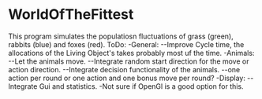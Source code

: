 # WorldOfTheFittest
This program simulates the populatiosn fluctuations of grass (green), rabbits (blue) and foxes (red).
ToDo:
-General:
--Improve Cycle time, the allocations of the Living Object's takes probably most uf the time.
-Animals:
--Let the animals move.
--Integrate random start direction for the move or action direction.
--Integrate decision functionality of the animals.
    --one action per round or one action and one bonus move per round?
-Display:
--Integrate Gui and statistics.
    -Not sure if OpenGl is a good option for this.